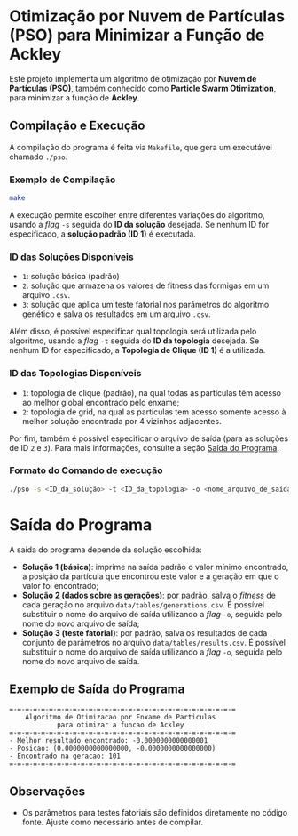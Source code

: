 # Otimização por Nuvem de Partículas (PSO) para Minimizar a Função de Ackley

Este projeto implementa um algoritmo de otimização por **Nuvem de Partículas (PSO)**, também conhecido como **Particle Swarm Otimization**, para minimizar a função de **Ackley**.

## Compilação e Execução

A compilação do programa é feita via `Makefile`, que gera um executável chamado `./pso`.

### Exemplo de Compilação
```bash
make
```

A execução permite escolher entre diferentes variações do algoritmo, usando a *flag* `-s` seguida do **ID da solução** desejada. Se nenhum ID for especificado, a **solução padrão (ID 1)** é executada.

### ID das Soluções Disponíveis
- `1`: solução básica (padrão)
- `2`: solução que armazena os valores de fitness das formigas em um arquivo `.csv`.
- `3`: solução que aplica um teste fatorial nos parâmetros do algoritmo genético e salva os resultados em um arquivo `.csv`.

Além disso, é possível especificar qual topologia será utilizada pelo algoritmo, usando a *flag* `-t` seguida do **ID da topologia** desejada. Se nenhum ID for especificado, a **Topologia de Clique (ID 1)** é a utilizada.

### ID das Topologias Disponíveis
- `1`: topologia de clique (padrão), na qual todas as partículas têm acesso ao melhor global encontrado pelo enxame;
- `2`: topologia de grid, na qual as partículas tem acesso somente acesso à melhor solução encontrada por 4 vizinhos adjacentes.

Por fim, também é possível especificar o arquivo de saída (para as soluções de ID `2` e `3`). Para mais informações, consulte a seção [Saída do Programa](#saída-do-programa).

### Formato do Comando de execução
```bash
./pso -s <ID_da_solução> -t <ID_da_topologia> -o <nome_arquivo_de_saída>
```

# Saída do Programa

A saída do programa depende da solução escolhida:
- **Solução 1 (básica)**: imprime na saída padrão o valor mínimo encontrado, a posição da partícula que encontrou este valor e a geração em que o valor foi encontrado;
- **Solução 2 (dados sobre as gerações)**: por padrão, salva o *fitness* de cada geração no arquivo `data/tables/generations.csv`. É possível substituir o nome do arquivo de saída utilizando a *flag* `-o`, seguida pelo nome do novo arquivo de saída;
- **Solução 3 (teste fatorial)**: por padrão, salva os resultados de cada conjunto de parâmetros no arquivo `data/tables/results.csv`. É possível substituir o nome do arquivo de saída utilizando a *flag* `-o`, seguida pelo nome do novo arquivo de saída.

## Exemplo de Saída do Programa
```
=-=-=-=-=-=-=-=-=-=-=-=-=-=-=-=-=-=-=-=-=-=-=-=-=-=-=-=-=
    Algoritmo de Otimizacao por Enxame de Particulas     
            para otimizar a funcao de Ackley             
=-=-=-=-=-=-=-=-=-=-=-=-=-=-=-=-=-=-=-=-=-=-=-=-=-=-=-=-=
- Melhor resultado encontrado: -0.0000000000000001
- Posicao: (0.0000000000000000, -0.0000000000000000)
- Encontrado na geracao: 101
=-=-=-=-=-=-=-=-=-=-=-=-=-=-=-=-=-=-=-=-=-=-=-=-=-=-=-=-=
```

## Observações
- Os parâmetros para testes fatoriais são definidos diretamente no código fonte. Ajuste como necessário antes de compilar.